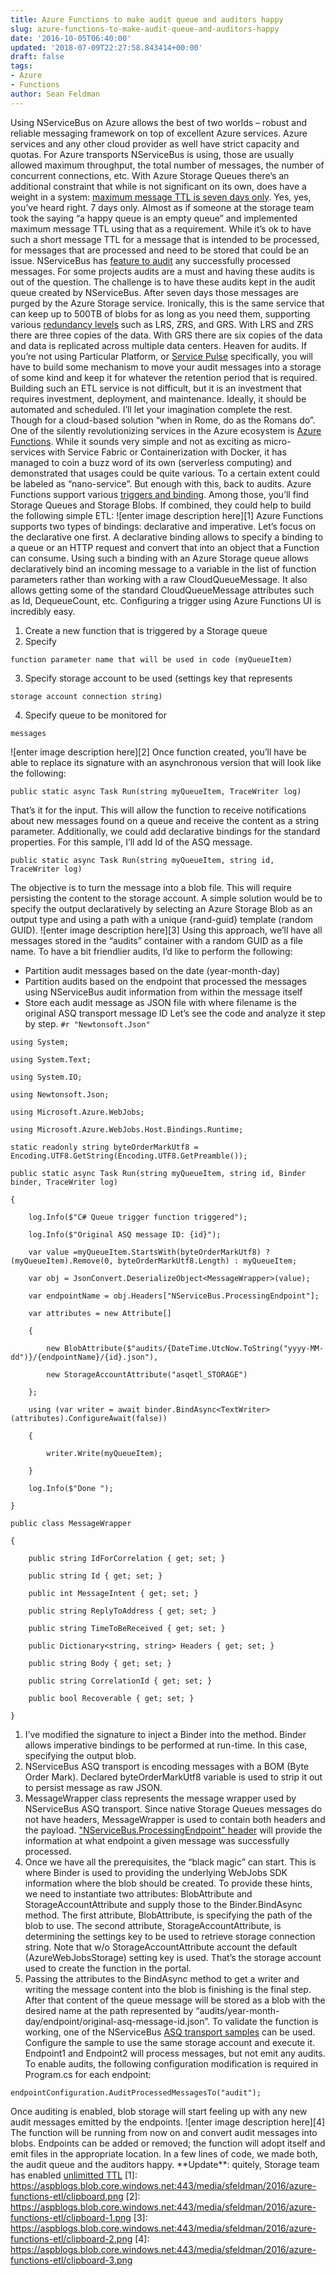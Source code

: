 ```yaml
---
title: Azure Functions to make audit queue and auditors happy
slug: azure-functions-to-make-audit-queue-and-auditors-happy
date: '2016-10-05T06:40:00'
updated: '2018-07-09T22:27:58.843414+00:00'
draft: false
tags:
- Azure
- Functions
author: Sean Feldman
---
```

Using NServiceBus on Azure allows the best of two worlds – robust and reliable messaging framework on top of excellent Azure services. Azure services and any other cloud provider as well have strict capacity and quotas. For Azure transports NServiceBus is using, those are usually allowed maximum throughput, the total number of messages, the number of concurrent connections, etc. With Azure Storage Queues there’s an additional constraint that while is not significant on its own, does have a weight in a system: [maximum message TTL is seven days only]( https://azure.microsoft.com/en-us/documentation/articles/service-bus-azure-and-service-bus-queues-compared-contrasted/#capacity-and-quotas). Yes, yes, you’ve heard right. 7 days only. Almost as if someone at the storage team took the saying “a happy queue is an empty queue” and implemented maximum message TTL using that as a requirement. While it’s ok to have such a short message TTL for a message that is intended to be processed, for messages that are processed and need to be stored that could be an issue.
NServiceBus has [feature to audit]( https://docs.particular.net/nservicebus/operations/auditing) any successfully processed messages. For some projects audits are a must and having these audits is out of the question. The challenge is to have these audits kept in the audit queue created by NServiceBus. After seven days those messages are purged by the Azure Storage service. Ironically, this is the same service that can keep up to 500TB of blobs for as long as you need them, supporting various [redundancy levels]( https://azure.microsoft.com/en-us/documentation/articles/storage-redundancy/#zone-redundant-storage) such as LRS, ZRS, and GRS. With LRS and ZRS there are three copies of the data. With GRS there are six copies of the data and data is replicated across multiple data centers. Heaven for audits.
If you’re not using Particular Platform, or [Service Pulse](http://particular.net/servicepulse) specifically, you will have to build some mechanism to move your audit messages into a storage of some kind and keep it for whatever the retention period that is required. Building such an ETL service is not difficult, but it is an investment that requires investment, deployment, and maintenance. Ideally, it should be automated and scheduled. I’ll let your imagination complete the rest. Though for a cloud-based solution “when in Rome, do as the Romans do”.
One of the silently revolutionizing services in the Azure ecosystem is [Azure Functions]( https://azure.microsoft.com/en-us/services/functions/). While it sounds very simple and not as exciting as micro-services with Service Fabric or Containerization with Docker, it has managed to coin a buzz word of its own (serverless computing) and demonstrated that usages could be quite various. To a certain extent could be labeled as “nano-service”. But enough with this, back to audits.
Azure Functions support various [triggers and binding]( https://azure.microsoft.com/en-us/documentation/articles/functions-triggers-bindings/). Among those, you’ll find Storage Queues and Storage Blobs. If combined, they could help to build the following simple ETL:
![enter image description here][1]
Azure Functions supports two types of bindings: declarative and imperative. Let’s focus on the declarative one first.
A declarative binding allows to specify a binding to a queue or an HTTP request and convert that into an object that a Function can consume. Using such a binding with an Azure Storage queue allows declaratively bind an incoming message to a variable in the list of function parameters rather than working with a raw CloudQueueMessage. It also allows getting some of the standard CloudQueueMessage attributes such as Id, DequeueCount, etc. Configuring a trigger using Azure Functions UI is incredibly easy.
1. Create a new function that is triggered by a Storage queue
2. Specify
```
function parameter name that will be used in code (myQueueItem)
```
3. Specify storage account to be used (settings key that represents
```
storage account connection string)
```
4. Specify queue to be monitored for
```
messages
```
![enter image description here][2]
Once function created, you’ll have be able to replace its signature with an asynchronous version that will look like the following:
```
public static async Task Run(string myQueueItem, TraceWriter log)
```
That’s it for the input. This will allow the function to receive notifications about new messages found on a queue and receive the content as a string parameter. Additionally, we could add declarative bindings for the standard properties. For this sample, I’ll add Id of the ASQ message.
```
public static async Task Run(string myQueueItem, string id, TraceWriter log)
```
The objective is to turn the message into a blob file. This will require persisting the content to the storage account. A simple solution would be to specify the output declaratively by selecting an Azure Storage Blob as an output type and using a path with a unique {rand-guid} template (random GUID).
![enter image description here][3]
Using this approach, we’ll have all messages stored in the “audits” container with a random GUID as a file name. To have a bit friendlier audits, I’d like to perform the following:
- Partition audit messages based on the date (year-month-day)
- Partition audits based on the endpoint that processed the messages using NServiceBus audit information from within the message itself
- Store each audit message as JSON file with where filename is the original ASQ transport message ID
Let’s see the code and analyze it step by step.
`#r "Newtonsoft.Json"`
```
using System;
using System.Text;
using System.IO;
using Newtonsoft.Json;
using Microsoft.Azure.WebJobs;
using Microsoft.Azure.WebJobs.Host.Bindings.Runtime;
static readonly string byteOrderMarkUtf8 = Encoding.UTF8.GetString(Encoding.UTF8.GetPreamble());
public static async Task Run(string myQueueItem, string id, Binder binder, TraceWriter log)
{
    log.Info($"C# Queue trigger function triggered");
    log.Info($"Original ASQ message ID: {id}");
    var value =myQueueItem.StartsWith(byteOrderMarkUtf8) ? (myQueueItem).Remove(0, byteOrderMarkUtf8.Length) : myQueueItem; 
    var obj = JsonConvert.DeserializeObject<MessageWrapper>(value);
    var endpointName = obj.Headers["NServiceBus.ProcessingEndpoint"];
    var attributes = new Attribute[]
    {
        new BlobAttribute($"audits/{DateTime.UtcNow.ToString("yyyy-MM-dd")}/{endpointName}/{id}.json"),
        new StorageAccountAttribute("asqetl_STORAGE")
    };
    using (var writer = await binder.BindAsync<TextWriter>(attributes).ConfigureAwait(false))
    {
        writer.Write(myQueueItem);
    }
    log.Info($"Done ");
}
public class MessageWrapper
{
    public string IdForCorrelation { get; set; }
    public string Id { get; set; }
    public int MessageIntent { get; set; }
    public string ReplyToAddress { get; set; }
    public string TimeToBeReceived { get; set; }
    public Dictionary<string, string> Headers { get; set; }
    public string Body { get; set; }
    public string CorrelationId { get; set; }
    public bool Recoverable { get; set; }
}
```
1. I’ve modified the signature to inject a Binder into the method. Binder allows imperative bindings to be performed at run-time. In this case, specifying the output blob.
2. NServiceBus ASQ transport is encoding messages with a BOM (Byte Order Mark). Declared byteOrderMarkUtf8 variable is used to strip it out to persist message as raw JSON.
3. MessageWrapper class represents the message wrapper used by NServiceBus ASQ transport. Since native Storage Queues messages do not have headers, MessageWrapper is used to contain both headers and the payload. ["NServiceBus.ProcessingEndpoint" header]( https://docs.particular.net/nservicebus/messaging/headers#send-headers) will provide the information at what endpoint a given message was successfully processed.
4. Once we have all the prerequisites, the “black magic” can start. This is where Binder is used to providing the underlying WebJobs SDK information where the blob should be created. To provide these hints, we need to instantiate two attributes: BlobAttribute and StorageAccountAttribute and supply those to the Binder.BindAsync method. The first attribute, BlobAttribute, is specifying the path of the blob to use. The second attribute, StorageAccountAttribute, is determining the settings key to be used to retrieve storage connection string. Note that w/o StorageAccountAttribute account the default (AzureWebJobsStorage) setting key is used. That’s the storage account used to create the function in the portal.
5. Passing the attributes to the BindAsync method to get a writer and writing the message content into the blob is finishing is the final step. After that content of the queue message will be stored as a blob with the desired name at the path represented by “audits/year-month-day/endpoint/original-asq-message-id.json”.
To validate the function is working, one of the NServiceBus [ASQ transport samples]( https://docs.particular.net/samples/azure/storage-queues/?version=ASQ\_7) can be used. Configure the sample to use the same storage account and execute it. Endpoint1 and Endpoint2 will process messages, but not emit any audits. To enable audits, the following configuration modification is required in Program.cs for each endpoint:
```
endpointConfiguration.AuditProcessedMessagesTo("audit");
```
Once auditing is enabled, blob storage will start feeling up with any new audit messages emitted by the endpoints.
![enter image description here][4]
The function will be running from now on and convert audit messages into blobs. Endpoints can be added or removed; the function will adopt itself and emit files in the appropriate location. In a few lines of code, we made both, the audit queue and the auditors happy.
\*\*Update\*\*: quitely, Storage team has enabled [unlimitted TTL](https://docs.microsoft.com/en-us/rest/api/storageservices/put-message#uri-parameters)
[1]: https://aspblogs.blob.core.windows.net:443/media/sfeldman/2016/azure-functions-etl/clipboard.png
[2]: https://aspblogs.blob.core.windows.net:443/media/sfeldman/2016/azure-functions-etl/clipboard-1.png
[3]: https://aspblogs.blob.core.windows.net:443/media/sfeldman/2016/azure-functions-etl/clipboard-2.png
[4]: https://aspblogs.blob.core.windows.net:443/media/sfeldman/2016/azure-functions-etl/clipboard-3.png
